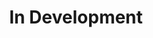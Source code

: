 ---
title: In Development
menu:
  sidebar:
    name: In Development
    identifier: development
    parent: projects
    weight: 2
---